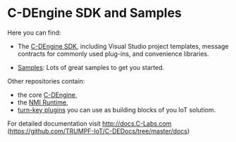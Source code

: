 # C-DEngine SDK and Samples

Here you can find:

- The [C-DEngine SDK](src/sdk/readme.md), including Visual Studio project templates, message contracts for commonly used plug-ins, and convenience libraries.

- [Samples](src/Samples/readme.md): Lots of great samples to get you started.

Other repositories contain:

- the core [C-DEngine](https://github.com/TRUMPF-IoT/C-DEngine),
- the [NMI Runtime](https://github.com/TRUMPF-IoT/cdeNMI),
- [turn-key plugins](https://github.com/TRUMPF-IoT/cdePlugins) you can use as building blocks of you IoT solutiom.

For detailed documentation visit http://docs.C-Labs.com (https://github.com/TRUMPF-IoT/C-DEDocs/tree/master/docs)

